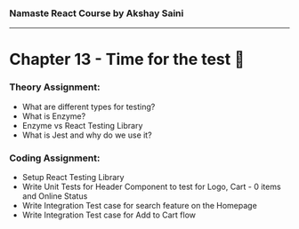 ### Namaste React Course by Akshay Saini
---

# Chapter 13 - Time for the test 🔬

### Theory Assignment:
- What are different types for testing?
- What is Enzyme?
- Enzyme vs React Testing Library
- What is Jest and why do we use it?

### Coding Assignment:
- Setup React Testing Library
- Write Unit Tests for Header Component to test for Logo, Cart - 0 items and Online Status
- Write Integration Test case for search feature on the Homepage
- Write Integration Test case for Add to Cart flow